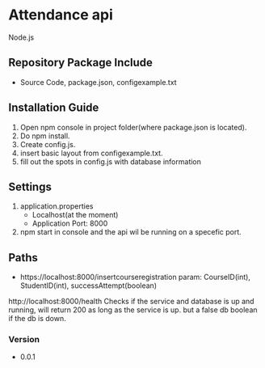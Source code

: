 # Attendance api
Node.js

## Repository Package Include
* Source Code, package.json, configexample.txt

## Installation Guide
1. Open npm console in project folder(where package.json is located).
2. Do npm install.
3. Create config.js.
4. insert basic layout from configexample.txt.
5. fill out the spots in config.js with database information

## Settings
1. application.properties
    * Localhost(at the moment)
    * Application Port: 8000
2. npm start in console and the api wil be running on a specefic port.

## Paths
* https://localhost:8000/insertcourseregistration
param: CourseID(int), StudentID(int), successAttempt(boolean)

http://localhost:8000/health
Checks if the service and database is up and running, will return 200 as long as the service is up. but a false db boolean if the db is down.

### Version
- 0.0.1
